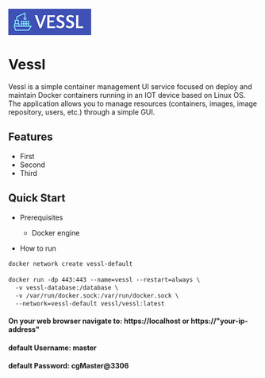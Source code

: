 <p align="left">
  <img title="vessl" src='https://raw.githubusercontent.com/cadugrillo/vessl-resources/main/vessl-banner.png' />
</p>

# Vessl

Vessl is a simple container management UI service focused on deploy and maintain Docker containers running in an IOT device based on Linux OS.
The application allows you to manage resources (containers, images, image repository, users, etc.) through a simple GUI.

## Features

- First
- Second
- Third

## Quick Start

- Prerequisites
  - Docker engine

- How to run
```
docker network create vessl-default

docker run -dp 443:443 --name=vessl --restart=always \
  -v vessl-database:/database \
  -v /var/run/docker.sock:/var/run/docker.sock \
  --network=vessl-default vessl/vessl:latest
```

#### On your web browser navigate to: https://localhost or https://"your-ip-address" 

#### default Username: master
#### default Password: cgMaster@3306